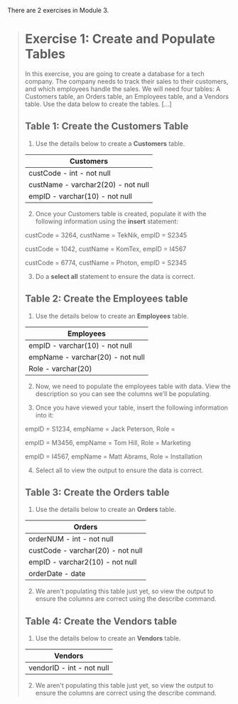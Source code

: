 There are 2 exercises in Module 3.

># Exercise 1: Create and Populate Tables
>
>In this exercise, you are going to create a database for a tech company. The company needs to track their sales to their customers, and which employees handle the sales. We will need four tables: A Customers table, an Orders table, an Employees table, and a Vendors table. Use the data below to create the tables. [...]
>
>## Table 1: Create the Customers Table
>
>1. Use the details below to create a **Customers** table.
>
>| Customers                          |
>|------------------------------------|
>| custCode - int - not null          |
>| custName - varchar2(20) - not null |
>| empID - varchar(10) - not null     |
>
>2. Once your Customers table is created, populate it with the following information using the **insert** statement:
>
>custCode = 3264, custName = TekNik, empID = S2345
>
>custCode = 1042, custName = KomTex, empID = I4567
>
>custCode = 6774, custName = Photon, empID = S2345
>
>3. Do a **select all** statement to ensure the data is correct.
>
>## Table 2: Create the Employees table
>
>1. Use the details below to create an **Employees** table.
>
>| Employees                        |
>|----------------------------------|
>| empID - varchar(10) - not null   |
>| empName - varchar(20) - not null |
>| Role - varchar(20)               |
>
>2. Now, we need to populate the employees table with data. View the description so you can see the columns we’ll be populating. 
>
>3. Once you have viewed your table, insert the following information into it:
>
>empID = S1234, empName = Jack Peterson, Role = 
>
>empID = M3456, empName = Tom Hill, Role = Marketing
>
>empID = I4567, empName = Matt Abrams, Role = Installation
>
>4. Select all to view the output to ensure the data is correct.
>
>## Table 3: Create the Orders table
>
>1. Use the details below to create an **Orders** table.
>
>| Orders                            |
>|-----------------------------------|
>| orderNUM - int - not null         |
>| custCode - varchar(20) - not null |
>| empID - varchar2(10) - not null   |
>| orderDate - date                  |
>
>2. We aren't populating this table just yet, so view the output to ensure the columns are correct using the describe command.
>
>## Table 4: Create the Vendors table
>
>1. Use the details below to create an **Vendors** table.
>
>| Vendors                           |
>|-----------------------------------|
>| vendorID - int - not null         |
>
>2. We aren't populating this table just yet, so view the output to ensure the columns are correct using the describe command.


